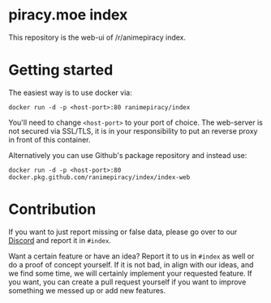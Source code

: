 # piracy.moe index
This repository is the web-ui of /r/animepiracy index.

# Getting started
The easiest way is to use docker via:
```
docker run -d -p <host-port>:80 ranimepiracy/index
```
You'll need to change `<host-port>` to your port of choice.
The web-server is not secured via SSL/TLS, it is in your responsibility to put an reverse proxy in front of this container.

Alternatively you can use Github's package repository and instead use:
```
docker run -d -p <host-port>:80 docker.pkg.github.com/ranimepiracy/index/index-web
```

# Contribution
If you want to just report missing or false data, please go over to our [Discord](https://discord.gg/piracy) and report it in `#index`.

Want a certain feature or have an idea? Report it to us in `#index` as well or do a proof of concept yourself.
If it is not bad, in align with our ideas, and we find some time, we will certainly implement your requested feature.
If you want, you can create a pull request yourself if you want to improve something we messed up or add new features.
